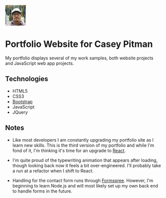 <img src = "img/me-small.jpg" alt = "Portrait of Casey Pitman" width = '66px'>

# Portfolio Website for Casey Pitman

My portfolio displays several of my work samples, both website projects and JavaScript web app projects.

## Technologies

- HTML5
- CSS3
- [Bootstrap](https://getbootstrap.com/)
- JavaScript
- JQuery

## Notes

- Like most developers I am constantly upgrading my portfolio site as I learn new skills. This is the third version of my portfolio and while I'm fond of it, I'm thinking it's time for an upgrade to [React](https://reactjs.org/).

- I'm quite proud of the typewriting animation that appears after loading, though looking back now it feels a bit over-engineered. I'll probably take a run at a refactor when I shift to React.

- Handling for the contact form runs through [Formspree](https://formspree.io/). However, I'm beginning to learn Node.js and will most likely set up my own back end to handle forms in the future.
